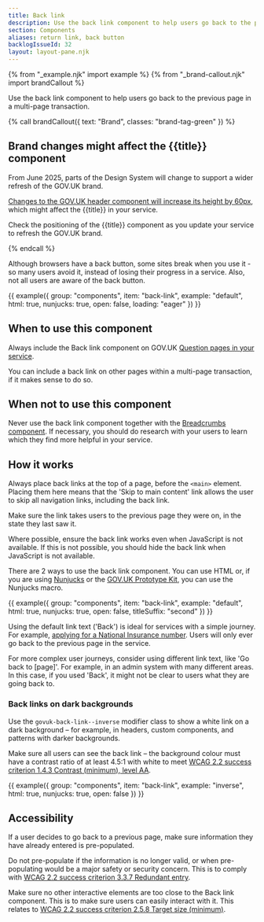 ```yaml
---
title: Back link
description: Use the back link component to help users go back to the previous page in a multi-page transaction
section: Components
aliases: return link, back button
backlogIssueId: 32
layout: layout-pane.njk
---
```


{% from "_example.njk" import example %}
{% from "_brand-callout.njk" import brandCallout %}

Use the back link component to help users go back to the previous page in a multi-page transaction.

{% call brandCallout({ text: "Brand", classes: "brand-tag-green" }) %}

<h2>Brand changes might affect the {{title}} component</h2><p class="govuk-body">From June 2025, parts of the Design System will change to support a wider refresh of the GOV.UK brand. </p>

<p class="govuk-body"><a href="/components/header/">Changes to the GOV.UK header component will increase its height by 60px</a>, which might affect the {{title}} in your service.</p>

<p class="govuk-body">Check the positioning of the {{title}} component as you update your service to refresh the GOV.UK brand.</p>
{% endcall %}

Although browsers have a back button, some sites break when you use it - so many users avoid it, instead of losing their progress in a service. Also, not all users are aware of the back button.

{{ example({ group: "components", item: "back-link", example: "default", html: true, nunjucks: true, open: false, loading: "eager" }) }}

## When to use this component

Always include the Back link component on GOV.UK [Question pages in your service](/patterns/question-pages/).

You can include a back link on other pages within a multi-page transaction, if it makes sense to do so.

## When not to use this component

Never use the back link component together with the [Breadcrumbs component](/components/breadcrumbs/). If necessary, you should do research with your users to learn which they find more helpful in your service.

## How it works

Always place back links at the top of a page, before the `<main>` element. Placing them here means that the 'Skip to main content' link allows the user to skip all navigation links, including the back link.

Make sure the link takes users to the previous page they were on, in the state they last saw it.

Where possible, ensure the back link works even when JavaScript is not available. If this is not possible, you should hide the back link when JavaScript is not available.

There are 2 ways to use the back link component. You can use HTML or, if you are using [Nunjucks](https://mozilla.github.io/nunjucks/) or the [GOV.UK Prototype Kit](https://prototype-kit.service.gov.uk), you can use the Nunjucks macro.

{{ example({ group: "components", item: "back-link", example: "default", html: true, nunjucks: true, open: false, titleSuffix: "second" }) }}

Using the default link text ('Back') is ideal for services with a simple journey. For example, [applying for a National Insurance number](https://www.gov.uk/apply-national-insurance-number). Users will only ever go back to the previous page in the service.

For more complex user journeys, consider using different link text, like 'Go back to [page]'. For example, in an admin system with many different areas. In this case, if you used 'Back', it might not be clear to users what they are going back to.

### Back links on dark backgrounds

Use the `govuk-back-link--inverse` modifier class to show a white link on a dark background – for example, in headers, custom components, and patterns with darker backgrounds.

Make sure all users can see the back link – the background colour must have a contrast ratio of at least 4.5:1 with white to meet [WCAG 2.2 success criterion 1.4.3 Contrast (minimum), level AA](https://www.w3.org/WAI/WCAG22/Understanding/contrast-minimum.html).

{{ example({ group: "components", item: "back-link", example: "inverse", html: true, nunjucks: true, open: false }) }}

## Accessibility

If a user decides to go back to a previous page, make sure information they have already entered is pre-populated.

Do not pre-populate if the information is no longer valid, or when pre-populating would be a major safety or security concern. This is to comply with [WCAG 2.2 success criterion 3.3.7 Redundant entry](https://www.w3.org/WAI/WCAG22/Understanding/redundant-entry.html).

Make sure no other interactive elements are too close to the Back link component. This is to make sure users can easily interact with it. This relates to [WCAG 2.2 success criterion 2.5.8 Target size (minimum)](https://www.w3.org/WAI/WCAG22/Understanding/target-size-minimum.html).
